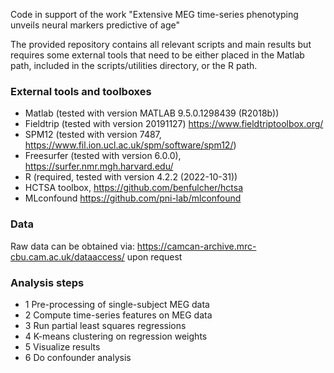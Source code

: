 Code in support of the work "Extensive MEG time-series phenotyping unveils neural markers predictive of age" 

The provided repository contains all relevant scripts and main results but requires some external tools that need to be either placed in the Matlab path, included in the scripts/utilities directory, or the R path.

### External tools and toolboxes

- Matlab (tested with version MATLAB 9.5.0.1298439 (R2018b))
- Fieldtrip (tested with version 20191127) https://www.fieldtriptoolbox.org/
- SPM12 (tested with version 7487, https://www.fil.ion.ucl.ac.uk/spm/software/spm12/)
- Freesurfer (tested with version 6.0.0), https://surfer.nmr.mgh.harvard.edu/
- R (required, tested with version 4.2.2 (2022-10-31))
- HCTSA toolbox, https://github.com/benfulcher/hctsa
- MLconfound https://github.com/pni-lab/mlconfound

### Data

Raw data can be obtained via: https://camcan-archive.mrc-cbu.cam.ac.uk/dataaccess/ upon request

### Analysis steps

- 1 Pre-processing of single-subject MEG data
- 2 Compute time-series features on MEG data
- 3 Run partial least squares regressions
- 4 K-means clustering on regression weights
- 5 Visualize results
- 6 Do confounder analysis

